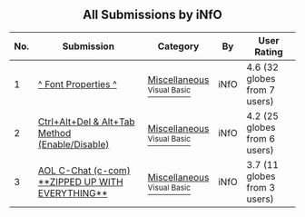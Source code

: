 ﻿<div align="center">

## All Submissions by iNfO

</div>

No.  | Submission | Category | By   | User Rating
---- | ---------- | -------- | ---- | -----------
1 | [^ Font Properties ^<br />](https://github.com/Planet-Source-Code/info-font-properties__1-6992) | [Miscellaneous<br /><sup>Visual Basic</sup>](../ByCategory/miscellaneous__1-1.md) | iNfO | 4.6 (32 globes from 7 users)
2 | [Ctrl\+Alt\+Del  &  Alt\+Tab  Method  \(Enable/Disable\)<br />](https://github.com/Planet-Source-Code/info-ctrl-alt-del-alt-tab-method-enable-disable__1-7015) | [Miscellaneous<br /><sup>Visual Basic</sup>](../ByCategory/miscellaneous__1-1.md) | iNfO | 4.2 (25 globes from 6 users)
3 | [AOL C\-Chat \(c\-com\)  \*\*ZIPPED UP WITH EVERYTHING\*\*<br />](https://github.com/Planet-Source-Code/info-aol-c-chat-c-com-zipped-up-with-everything__1-6170) | [Miscellaneous<br /><sup>Visual Basic</sup>](../ByCategory/miscellaneous__1-1.md) | iNfO | 3.7 (11 globes from 3 users)
